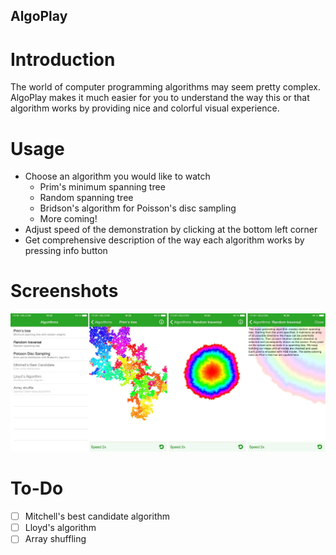 ## AlgoPlay
# Introduction
The world of computer programming algorithms may seem pretty complex. AlgoPlay makes it much easier for you to understand the way this or that algorithm works by providing nice and colorful visual experience.
# Usage
* Choose an algorithm you would like to watch
    * Prim's minimum spanning tree
    * Random spanning tree
    * Bridson's algorithm for Poisson's disc sampling
    * More coming!
* Adjust speed of the demonstration by clicking at the bottom left corner
* Get comprehensive description of the way each algorithm works by pressing info button
# Screenshots
![AlgoPlayScreenshot](Images/github_screens.jpg)
# To-Do
- [ ] Mitchell's best candidate algorithm
- [ ] Lloyd's algorithm
- [ ] Array shuffling

